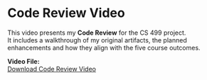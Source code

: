 # Code Review Video 

This video presents my **Code Review** for the CS 499 project.  
It includes a walkthrough of my original artifacts, the planned enhancements and how they align with the five course outcomes.

**Video File:**  
[Download Code Review Video](./CodeReview.mp4)
